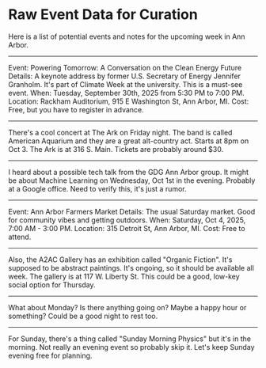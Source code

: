 # Raw Event Data for Curation

Here is a list of potential events and notes for the upcoming week in Ann Arbor.

---

Event: Powering Tomorrow: A Conversation on the Clean Energy Future
Details: A keynote address by former U.S. Secretary of Energy Jennifer Granholm. It's part of Climate Week at the university. This is a must-see event.
When: Tuesday, September 30th, 2025 from 5:30 PM to 7:00 PM.
Location: Rackham Auditorium, 915 E Washington St, Ann Arbor, MI.
Cost: Free, but you have to register in advance.

---

There's a cool concert at The Ark on Friday night. The band is called American Aquarium and they are a great alt-country act. Starts at 8pm on Oct 3. The Ark is at 316 S. Main. Tickets are probably around $30.

---

I heard about a possible tech talk from the GDG Ann Arbor group. It might be about Machine Learning on Wednesday, Oct 1st in the evening. Probably at a Google office. Need to verify this, it's just a rumor.

---

Event: Ann Arbor Farmers Market
Details: The usual Saturday market. Good for community vibes and getting outdoors.
When: Saturday, Oct 4, 2025, 7:00 AM - 3:00 PM.
Location: 315 Detroit St, Ann Arbor, MI.
Cost: Free to attend.

---

Also, the A2AC Gallery has an exhibition called "Organic Fiction". It's supposed to be abstract paintings. It's ongoing, so it should be available all week. The gallery is at 117 W. Liberty St. This could be a good, low-key social option for Thursday.

---

What about Monday? Is there anything going on? Maybe a happy hour or something? Could be a good night to rest too.

---

For Sunday, there's a thing called "Sunday Morning Physics" but it's in the morning. Not really an evening event so probably skip it. Let's keep Sunday evening free for planning.

